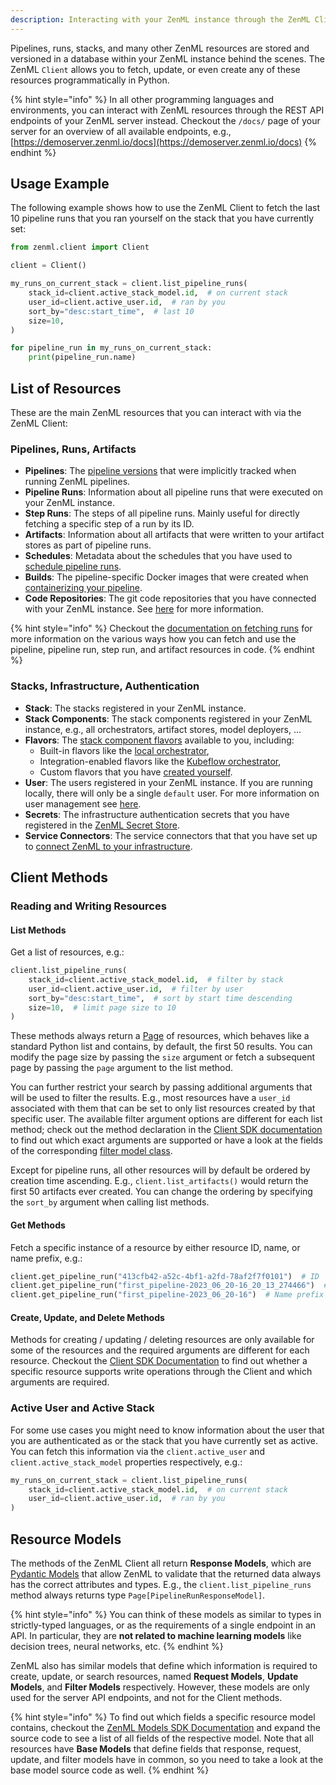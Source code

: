 ```yaml
---
description: Interacting with your ZenML instance through the ZenML Client.
---
```


Pipelines, runs, stacks, and many other ZenML resources are stored and versioned 
in a database within your ZenML instance behind the scenes. The ZenML `Client` 
allows you to fetch, update, or even create any of these resources 
programmatically in Python.

{% hint style="info" %}
In all other programming languages and environments, you can interact with ZenML
resources through the REST API endpoints of your ZenML server instead. Checkout 
the `/docs/` page of your server for an overview of all available endpoints, 
e.g., [https://demoserver.zenml.io/docs](https://demoserver.zenml.io/docs)
{% endhint %}

## Usage Example

The following example shows how to use the ZenML Client to fetch the last 10
pipeline runs that you ran yourself on the stack that you have currently set:

```python
from zenml.client import Client

client = Client()

my_runs_on_current_stack = client.list_pipeline_runs(
    stack_id=client.active_stack_model.id,  # on current stack
    user_id=client.active_user.id,  # ran by you
    sort_by="desc:start_time",  # last 10
    size=10,
)

for pipeline_run in my_runs_on_current_stack:
    print(pipeline_run.name)
```

## List of Resources

These are the main ZenML resources that you can interact with via the ZenML
Client:

### Pipelines, Runs, Artifacts
- **Pipelines**: The [pipeline versions](../starter-guide/version-pipelines)
that were implicitly tracked when running ZenML pipelines.
- **Pipeline Runs**: Information about all pipeline runs that were executed on
your ZenML instance.
- **Step Runs**: The steps of all pipeline runs. Mainly useful for directly
fetching a specific step of a run by its ID.
- **Artifacts**: Information about all artifacts that were written to your
artifact stores as part of pipeline runs.
- **Schedules**: Metadata about the schedules that you have used to 
[schedule pipeline runs](schedule-pipeline-runs).
- **Builds**: The pipeline-specific Docker images that were created when
[containerizing your pipeline](containerize-your-pipeline.md).
- **Code Repositories**: The git code repositories that you have connected with
your ZenML instance. See [here](connect-your-git-repository) for more information.

{% hint style="info" %}
Checkout the [documentation on fetching runs](../starter-guide/fetch-runs-after-execution.md)
for more information on the various ways how you can fetch and use the
pipeline, pipeline run, step run, and artifact resources in code.
{% endhint %}

### Stacks, Infrastructure, Authentication
- **Stack**: The stacks registered in your ZenML instance.
- **Stack Components**: The stack components registered in your ZenML instance,
e.g., all orchestrators, artifact stores, model deployers, ...
- **Flavors**: The [stack component flavors](../../getting-started/core-concepts.md#flavor)
available to you, including:
    - Built-in flavors like the [local orchestrator](../component-guide/orchestrators/local.md),
    - Integration-enabled flavors like the [Kubeflow orchestrator](../component-guide/orchestrators/kubeflow.md),
    - Custom flavors that you have [created yourself](../../platform-guide/set-up-your-mlops-platform/implement-a-custom-integration#step-2-create-individual-stack-component-flavors). 
- **User**: The users registered in your ZenML instance. If you are running
locally, there will only be a single `default` user. For more information on
user management see [here](../../platform-guide/set-up-your-mlops-platform/user-management.md).
- **Secrets**: The infrastructure authentication secrets that you have 
registered in the 
[ZenML Secret Store](../../platform-guide/set-up-your-mlops-platform/use-the-secret-store/use-the-secret-store.md).
- **Service Connectors**: The service connectors that that you have set up to
[connect ZenML to your infrastructure](../../platform-guide/set-up-your-mlops-platform/connect-zenml-to-infrastructure.md).

## Client Methods

### Reading and Writing Resources

#### List Methods

Get a list of resources, e.g.:

```python
client.list_pipeline_runs(
    stack_id=client.active_stack_model.id,  # filter by stack
    user_id=client.active_user.id,  # filter by user
    sort_by="desc:start_time",  # sort by start time descending
    size=10,  # limit page size to 10
)
```

These methods always return a 
[Page](https://sdkdocs.zenml.io/0.41.0/core_code_docs/core-models/#zenml.models.page_model)
of resources, which behaves like a standard Python list and contains, by 
default, the first 50 results. You can modify the page size by passing the 
`size` argument or fetch a subsequent page by passing the `page` argument to the 
list method.

You can further restrict your search by passing additional arguments that will
be used to filter the results. E.g., most resources have a `user_id` associated
with them that can be set to only list resources created by that specific user. 
The available filter argument options are different for each list method; check 
out the method declaration in the
[Client SDK documentation](https://sdkdocs.zenml.io/latest/core_code_docs/core-client/)
to find out which exact arguments are supported or have a look at the fields of
the corresponding [filter model class](#resource-models).

Except for pipeline runs, all other resources will by default be ordered by
creation time ascending. E.g., `client.list_artifacts()` would return the
first 50 artifacts ever created. You can change the ordering by specifying the
`sort_by` argument when calling list methods.

#### Get Methods

Fetch a specific instance of a resource by either resource ID, name, or name 
prefix, e.g.:

```python
client.get_pipeline_run("413cfb42-a52c-4bf1-a2fd-78af2f7f0101")  # ID
client.get_pipeline_run("first_pipeline-2023_06_20-16_20_13_274466")  # Name
client.get_pipeline_run("first_pipeline-2023_06_20-16")  # Name prefix
```

#### Create, Update, and Delete Methods

Methods for creating / updating / deleting resources are only available for some
of the resources and the required arguments are different for each resource.
Checkout the [Client SDK Documentation](https://sdkdocs.zenml.io/latest/core_code_docs/core-client/)
to find out whether a specific resource supports write operations through the
Client and which arguments are required.

### Active User and Active Stack

For some use cases you might need to know information about the user that you
are authenticated as or the stack that you have currently set as active. You
can fetch this information via the `client.active_user` and 
`client.active_stack_model` properties respectively, e.g.:

```python
my_runs_on_current_stack = client.list_pipeline_runs(
    stack_id=client.active_stack_model.id,  # on current stack
    user_id=client.active_user.id,  # ran by you
)
```

## Resource Models
The methods of the ZenML Client all return **Response Models**, which are
[Pydantic Models](https://docs.pydantic.dev/latest/usage/models/) that allow 
ZenML to validate that the returned data always has the correct attributes and 
types. E.g., the `client.list_pipeline_runs` method always returns type 
`Page[PipelineRunResponseModel]`.

{% hint style="info" %}
You can think of these models as similar to types in strictly-typed languages,
or as the requirements of a single endpoint in an API. In particular, they are 
**not related to machine learning models** like decision trees, neural networks,
etc.
{% endhint %}

ZenML also has similar models that define which information is required to
create, update, or search resources, named **Request Models**, 
**Update Models**, and **Filter Models** respectively. However, these models are
only used for the server API endpoints, and not for the Client methods.

{% hint style="info" %}
To find out which fields a specific resource model contains, checkout the
[ZenML Models SDK Documentation](https://sdkdocs.zenml.io/latest/core_code_docs/core-models/#zenml.models)
and expand the source code to see a list of all fields of the respective model.
Note that all resources have **Base Models** that define fields that response,
request, update, and filter models have in common, so you need to take a look 
at the base model source code as well.
{% endhint %}
